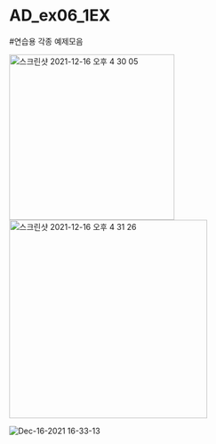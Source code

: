 # AD_ex06_1EX

#연습용 각종 예제모음 

<img width="297" alt="스크린샷 2021-12-16 오후 4 30 05" src="https://user-images.githubusercontent.com/88240177/146327612-859f59b8-6127-4ee5-acd1-5a485b36970a.png">

<img width="356" alt="스크린샷 2021-12-16 오후 4 31 26" src="https://user-images.githubusercontent.com/88240177/146327631-27d5e2b0-fb2c-4e09-b4f1-5047ab7757ad.png">

![Dec-16-2021 16-33-13](https://user-images.githubusercontent.com/88240177/146327667-133037f8-03d3-4e67-9eac-e1d326823c43.gif)
